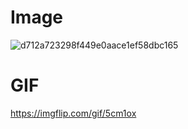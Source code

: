 # Image 

![d712a723298f449e0aace1ef58dbc165](https://user-images.githubusercontent.com/85600468/121293303-0aeb1800-c909-11eb-9122-ecbc22f18547.jpg)
 
# GIF
https://imgflip.com/gif/5cm1ox
